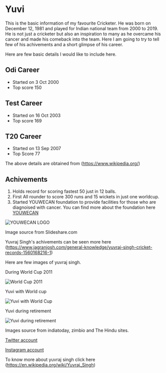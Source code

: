 # Yuvi
This is the basic information of my favourite Cricketer. He was born on December 12, 1981 and played for Indian national team from 2000 to 2019. He is not just a cricketer but also an inspiration to many as he overcame his cancer and made his comeback into the team.  Here I am going to try to tell few of his achivements and a short glimpse of his career.

Here are few basic details I would like to include here.


## Odi Career
* Started on 3 Oct 2000
* Top score 150


## Test Career
* Started on 16 Oct 2003
* Top score 169


## T20 Career
* Started on 13 Sep 2007
* Top Score 77

The above details are obtained from (https://www.wikipedia.org/)
## Achivements
1. Holds record for scoring fastest 50 just in 12 balls.
1. First All rounder to score 300 runs and 15 wickets in just one worldcup.
1. Started YOUWECAN foundation to provide facilities for those who are diagnoised with cancer.
 You can find more about the foundation here [YOUWECAN](https://en.wikipedia.org/wiki/YouWeCan)
 
 
 
 ![YOUWECAN LOGO](https://image.slidesharecdn.com/youwecan-140604115549-phpapp01/95/youwecan-yuvraj-singh-foundation-1-638.jpg?cb=1401883009)

Image source from Slideshare.com


Yuvraj Singh's achivements can be seen more here (https://www.jagranjosh.com/general-knowledge/yuvraj-singh-cricket-records-1560168216-1)

Here are few images of yuvraj singh.


During World Cup 2011



![World Cup 2011](http://www4.pictures.zimbio.com/gi/Yuvraj+Singh+India+v+Netherlands+Group+B+2011+lEa4sbuv_6ul.jpg)



Yuvi with World cup



![Yuvi with World Cup](https://akm-img-a-in.tosshub.com/indiatoday/images/story/201612/yuvrajsingh_reuters_647_121216122350.jpg)



Yuvi during retirement



![Yuvi during retirement](https://th.thgim.com/news/cities/mumbai/164ly9/article27753153.ece/alternates/FREE_435/Yuvi)

Images source from indiatoday, zimbio and The Hindu sites.


[Twitter account](https://twitter.com/YUVSTRONG12?ref_src=twsrc%5Egoogle%7Ctwcamp%5Eserp%7Ctwgr%5Eauthor)


[Instagram account](https://www.instagram.com/yuvisofficial/?hl=en)


To know more about yuvraj singh click here (https://en.wikipedia.org/wiki/Yuvraj_Singh)

